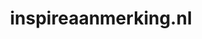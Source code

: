 ---
layout: post
title:  "inspireaanmerking.nl"
internal_url:  "/dutchgov/inspireaanmerking.nl.html"
categories: dutchgov
---